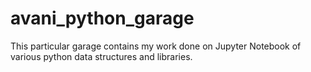 # avani_python_garage
This particular garage contains my work done on Jupyter Notebook of various python data structures and libraries.
